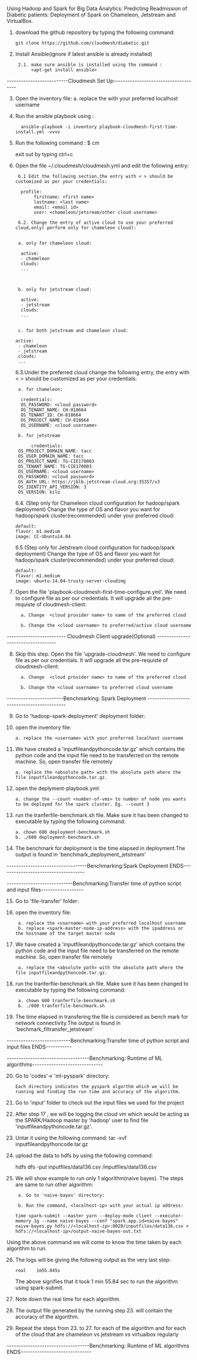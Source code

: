 Using Hadoop and Spark for Big Data Analytics: Predicting Readmission of Diabetic patients:
Deployment of Spark on Chameleon, Jetstream and VirtualBox.


1. download the github repository by typing the following command:
	
       git clone https://github.com/cloudmesh/diabetic.git 

2. Install Ansible(ignore if latest ansible is already installed)

        2.1. make sure ansible is installed using the command :
             <apt-get install ansible>


--------------------------Cloudmesh Set Up-------------------------------------


3. Open the inventory file:
         a. replace the <username> with your preferred localhost username

4. Run the ansible playbook using : 
   
         ansible-playbook -i inventory playbook-cloudmesh-first-time-install.yml -vvvv

5. Run the following command :
         $ cm 
       
   exit out by typing ctrl+c

6. Open the file ~/.cloudmesh/cloudmesh.yml and edit the following entry:

        6.1 Edit the following section,the entry with < > should be customized as per your credentials:

		 profile:
		      firstname: <first name>
		      lastname: <last name>
		      email: <email id>
		      user: <chameleon/jetsream/other cloud username>

        6.2. Change the entry of active cloud to use your preferred cloud,only( perform only for chameleon cloud):
 

        a. only for chameleon cloud:

		 active:
		 - chameleon
		 clouds:
		 ...

		                                       
	 		                                            
        b. only for jetstream cloud:

		 active:
		 - jetstream
		 clouds:
		 ...


        c. for both jetstream and chameleon cloud: 
   
       active:
		- chameleon
		- jetstream
		clouds:
		...

	       



      6.3.Under the preferred cloud change the following entry, the entry with < > should be customized as per your credentials:

        a. for chameleon:

		 credentials:
		 OS_PASSWORD: <cloud password>
		 OS_TENANT_NAME: CH-818664
		 OS_TENANT_ID: CH-818664
		 OS_PROJECT_NAME: CH-818664
		 OS_USERNAME: <cloud username>
 
        b. for jetstream 
                
             credentials:
		OS_PROJECT_DOMAIN_NAME: tacc
		OS_USER_DOMAIN_NAME: tacc
		OS_PROJECT_NAME: TG-CIE170003
		OS_TENANT_NAME: TG-CIE170003
		OS_USERNAME: <cloud username>
		OS_PASSWORD: <cloud password>
		OS_AUTH_URL: https://jblb.jetstream-cloud.org:35357/v3
		OS_IDENTITY_API_VERSION: 3
		OS_VERSION: kilo




      6.4. (Step only for Chameleon cloud configuration for hadoop/spark deployment) Change the type of OS and flavor you want for hadoop/spark cluster(recommended) under your preferred cloud:

       default:
	   flavor: m1.medium
	   image: CC-Ubuntu14.04

      6.5 (Step only for Jetstream cloud configuration for hadoop/spark deployment) Change the type of OS and flavor you want for hadoop/spark cluster(recommended) under your preferred cloud:


       default:
	   flavor: m1.medium
	   image: ubuntu-14.04-trusty-server-cloudimg


7. Open the file 'playbook-cloudmesh-first-time-configure.yml'. We need to configure file as per our credentials. It will upgrade all the pre-requiste of cloudmesh-client:
  
         a. Change  <cloud provider name> to name of the preferred cloud

         b. Change the <cloud username> to preferred/active cloud username


------------------------- Cloudmesh Client upgrade(Optional) -----------------------------------

8. Skip this step. Open the file 'upgrade-cloudmesh'. We need to configure file as per our credentials. It will upgrade all the pre-requiste of cloudmesh-client:
  
         a. Change  <cloud provider name> to name of the preferred cloud

         b. Change the <cloud username> to preferred cloud username




------------------------Benchmarking: Spark Deployment -------------------------------------------



9. Go to 'hadoop-spark-deployment' deployment folder:

10. open the inventory file:

        a. replace the <username> with your preferred localhost username


11. We have created a 'inputfileandpythoncode.tar.gz' which contains the python code and the input file need to be transferred on the remote machine.
   So, open transfer file remotely
 
        a. replace the <absolute path> with the absolute path where the file inputfileandpythoncode.tar.gz.
 

12. open the deplyment-playbook.yml:

        a. change the --count <number-of-vms> to number of node you wants to be deployed for the spark cluster. Eg. --count 3

13. run the tranferfile-benchmark.sh file. Make sure it has been changed to executable by typing the following command:
   
        a. chown 600 deployment-benchmark.sh
        b. ./600 deployment-benchmark.sh

14. The benchmark for deployment is the time elapsed in deployment.The output is found in 'benchmark_deployment_jetstream'



----------------------------------Benchmarking:Spark Deployment ENDS------------------------------------




----------------------------Benchmarking:Transfer time of python script and input files------------------


15. Go to 'file-transfer' folder: 

16. open the inventory file:

         a. replace the <username> with your preferred localhost username
         b. replace <spark-master-node-ip-address> with the ipaddress or the hostname of the target master node
   

17. We have created a 'inputfileandpythoncode.tar.gz' which contains the python code and the input file need to be transferred on the remote machine.
   So, open transfer file remotely
 
         a. replace the <absolute path> with the absolute path where the file inputfileandpythoncode.tar.gz.
 
 
18. run the tranferfile-benchmark.sh file. Make sure it has been changed to executable by typing the following command:
   
         a. chown 600 tranferfile-benchmark.sh
         b. ./600 tranferfile-benchmark.sh

19. The time elapsed in transfering the file is considered as bench mark for network connectivity.The output is found in 'bechmark_filtransfer_jetstream'

---------------------------Benchmarking:Transfer time of python script and input files ENDS-----------



-----------------------------------Benchmarking: Runtime of ML algorithms------------------------------

20. Go to 'codes'-> 'ml-pyspark' directory:

        Each directory indicates the pyspark algorthm which we will be running and finding the run time and accuracy of the algorithm.

21. Go to 'input' folder to check out the input files we used for the project


22. After step 17 , we will be logging the cloud vm which would be acting as the SPARK/Hadoop master by 'hadoop' user to find file 'inputfileandpythoncode.tar.gz'. 

23. Untar it using the following command:
    tar -xvf inputfileandpythoncode.tar.gz

24. upload the data to hdfs by using the following command:

    hdfs dfs -put inputfiles/data136.csv /inputfiles/data136.csv

25. We will show example to run only 1 algorithm(naive bayes). The steps are same to run other algorithm:

         a. Go to 'naive-bayes' directory:
      
         b. Run the command, <localhost-ip> with your actual ip address:

        time spark-submit --master yarn --deploy-mode client --executor-memory 1g --name naive-bayes --conf "spark.app.id=naive-bayes"           naive-bayes.py hdfs://<localhost-ip>:8020/inputfiles/data136.csv > hdfs://<localhost-ip>/output-naive-bayes-out.txt

   Using the above command we will come to know the time taken by each algorithm to run.

26. The logs will be giving the following output as the very last step:

        real	1m55.845s
    
    The above signifies that it took 1 min 55.84 sec to run the algorithm using spark-submit.
  
28. Note down the real time for each algorithm. 

29. The output file generated by the running step 23. will contain the accuracy of the algorithm.


30. Repeat the steps from 23. to 27. for each of the algorithm and for each of the cloud that are  chameleon vs jetstream vs virtualbox regularly 
    
-----------------------------------Benchmarking: Runtime of ML algorithms ENDS------------------------------




